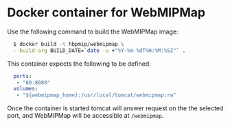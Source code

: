 # Docker container for WebMIPMap

Use the following command to build the WebMIPMap image:

```sh
  $ docker build -t hbpmip/webmipmap \
  --build-arg BUILD_DATE=`date -u +"%Y-%m-%dT%H:%M:%SZ"` .
```
    
This container expects the following to be defined:

```yml
  ports:
   - "80:8080"
  volumes:
   - "${webmipmap_home}:/usr/local/tomcat/webmipmap:rw"
```

Once the container is started tomcat will answer request on the the
selected port, and WebMIPMap will be accessible at ```/webmipmap```.
